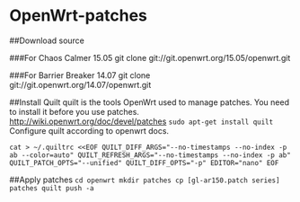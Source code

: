 # OpenWrt-patches

##Download source

###For Chaos Calmer 15.05
git clone git://git.openwrt.org/15.05/openwrt.git

###For Barrier Breaker 14.07
git clone git://git.openwrt.org/14.07/openwrt.git

##Install Quilt
quilt is the tools OpenWrt used to manage patches. You need to install it before you use patches.
http://wiki.openwrt.org/doc/devel/patches 
`
sudo apt-get install quilt
`
Configure quilt according to openwrt docs.

`
cat > ~/.quiltrc <<EOF
QUILT_DIFF_ARGS="--no-timestamps --no-index -p ab --color=auto"
QUILT_REFRESH_ARGS="--no-timestamps --no-index -p ab"
QUILT_PATCH_OPTS="--unified"
QUILT_DIFF_OPTS="-p"
EDITOR="nano"
EOF
`

##Apply patches
`
cd openwrt
mkdir patches
cp [gl-ar150.patch series] patches
quilt push -a
`
